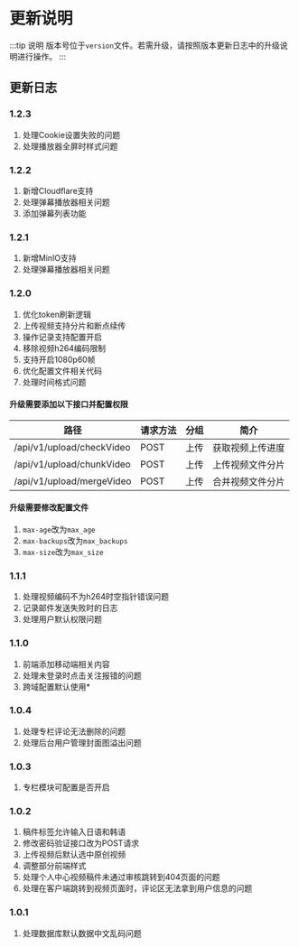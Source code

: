 # 更新说明

:::tip 说明
版本号位于`version`文件。若需升级，请按照版本更新日志中的升级说明进行操作。
:::

## 更新日志

### 1.2.3
1. 处理Cookie设置失败的问题
2. 处理播放器全屏时样式问题

### 1.2.2
1. 新增Cloudflare支持
2. 处理弹幕播放器相关问题
3. 添加弹幕列表功能

### 1.2.1
1. 新增MinIO支持
2. 处理弹幕播放器相关问题

### 1.2.0
1. 优化token刷新逻辑
2. 上传视频支持分片和断点续传
3. 操作记录支持配置开启
4. 移除视频h264编码限制
5. 支持开启1080p60帧
6. 优化配置文件相关代码
7. 处理时间格式问题

#### 升级需要添加以下接口并配置权限
| 路径                      | 请求方法 | 分组 | 简介             |
| ------------------------- | -------- | ---- | ---------------- |
| /api/v1/upload/checkVideo | POST     | 上传 | 获取视频上传进度 |
| /api/v1/upload/chunkVideo | POST     | 上传 | 上传视频文件分片 |
| /api/v1/upload/mergeVideo | POST     | 上传 | 合并视频文件分片 |

#### 升级需要修改配置文件
1. `max-age`改为`max_age`
2. `max-backups`改为`max_backups`
3. `max-size`改为`max_size`

### 1.1.1
1. 处理视频编码不为h264时空指针错误问题
2. 记录邮件发送失败时的日志
3. 处理用户默认权限问题

### 1.1.0
1. 前端添加移动端相关内容
2. 处理未登录时点击关注报错的问题
3. 跨域配置默认使用*

### 1.0.4
1. 处理专栏评论无法删除的问题
2. 处理后台用户管理封面图溢出问题

### 1.0.3
1. 专栏模块可配置是否开启

### 1.0.2
1. 稿件标签允许输入日语和韩语
2. 修改密码验证接口改为POST请求
3. 上传视频后默认选中原创视频
4. 调整部分前端样式
5. 处理个人中心视频稿件未通过审核跳转到404页面的问题
6. 处理在客户端跳转到视频页面时，评论区无法拿到用户信息的问题

### 1.0.1
1. 处理数据库默认数据中文乱码问题
